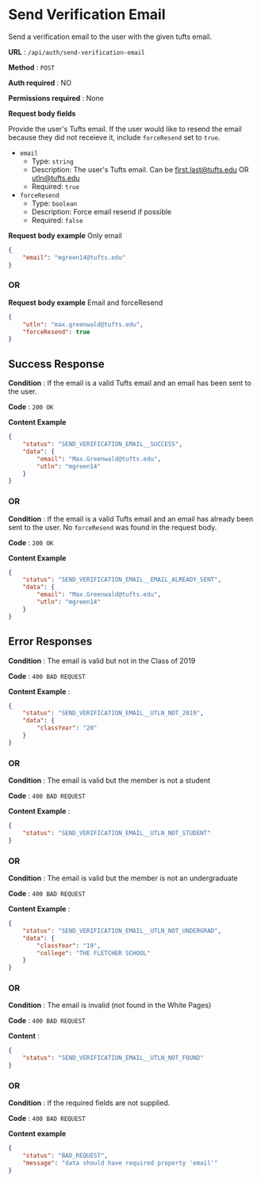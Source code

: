 # Send Verification Email

Send a verification email to the user with the given tufts email.

**URL** : `/api/auth/send-verification-email`

**Method** : `POST`

**Auth required** : NO

**Permissions required** : None

**Request body fields**

Provide the user's Tufts email. If the user would like to resend the email because they did not receieve it, include `forceResend` set to `true`.

* `email`
  * Type: `string`
  * Description: The user's Tufts email. Can be first.last@tufts.edu OR utln@tufts.edu
  * Required: `true`
* `forceResend`
  * Type: `boolean`
  * Description: Force email resend if possible
  * Required: `false`

**Request body example** Only email

```json
{
    "email": "mgreen14@tufts.edu"
}
```

### OR

**Request body example** Email and forceResend

```json
{
    "utln": "max.greenwald@tufts.edu",
    "forceResend": true
}
```

## Success Response

**Condition** : If the email is a valid Tufts email and an email has been sent to the user.

**Code** : `200 OK`

**Content Example**

```json
{
    "status": "SEND_VERIFICATION_EMAIL__SUCCESS",
    "data": {
        "email": "Max.Greenwald@tufts.edu",
        "utln": "mgreen14"
    }
}
```

### OR

**Condition** : If the email is a valid Tufts email and an email has already been sent to the user. No `forceResend` was found in the request body.

**Code** : `200 OK`

**Content Example**

```json
{
    "status": "SEND_VERIFICATION_EMAIL__EMAIL_ALREADY_SENT",
    "data": {
        "email": "Max.Greenwald@tufts.edu",
        "utln": "mgreen14"
    }
}
```


## Error Responses

**Condition** : The email is valid but not in the Class of 2019

**Code** : `400 BAD REQUEST`

**Content Example** :
```json
{
    "status": "SEND_VERIFICATION_EMAIL__UTLN_NOT_2019",
    "data": {
        "classYear": "20"
    }
}
```

### OR

**Condition** : The email is valid but the member is not a student

**Code** : `400 BAD REQUEST`

**Content Example** :
```json
{
    "status": "SEND_VERIFICATION_EMAIL__UTLN_NOT_STUDENT"
}
```

### OR

**Condition** : The email is valid but the member is not an undergraduate

**Code** : `400 BAD REQUEST`

**Content Example** :
```json
{
    "status": "SEND_VERIFICATION_EMAIL__UTLN_NOT_UNDERGRAD",
    "data": {
        "classYear": "19",
        "college": "THE FLETCHER SCHOOL"
    }
}
```

### OR

**Condition** : The email is invalid (not found in the White Pages)

**Code** : `400 BAD REQUEST`

**Content** :
```json
{
    "status": "SEND_VERIFICATION_EMAIL__UTLN_NOT_FOUND"
}
```

### OR

**Condition** : If the required fields are not supplied.

**Code** : `400 BAD REQUEST`

**Content example**

```json
{
    "status": "BAD_REQUEST",
    "message": "data should have required property 'email'"
}
```
